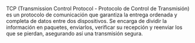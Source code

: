 TCP (Transmission Control Protocol - Protocolo de Control de Transmisión) es un protocolo de comunicación que garantiza la entrega ordenada y completa de datos entre dos dispositivos. Se encarga de dividir la información en paquetes, enviarlos, verificar su recepción y reenviar los que se pierdan, asegurando así una transmisión segura.
